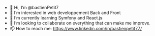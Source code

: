 - 👋 Hi, I’m @bastienPetit7
- 👀 I’m interested in web developpement Back and Front
- 🌱 I’m currently learning Symfony and React.js
- 💞️ I’m looking to collaborate on everything that can make me improve. 
- 📫 How to reach me: https://www.linkedin.com/in/bastienpetit77/

<!---
bastienPetit7/bastienPetit7 is a ✨ special ✨ repository because its `README.md` (this file) appears on your GitHub profile.
You can click the Preview link to take a look at your changes.
--->
